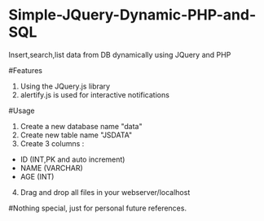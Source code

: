 # Simple-JQuery-Dynamic-PHP-and-SQL
Insert,search,list data from DB dynamically using JQuery and PHP

#Features
1. Using the JQuery.js library
2. alertify.js is used for interactive notifications

#Usage
1. Create a new database name "data"
2. Create new table name "JSDATA"
3. Create 3 columns : 
  - ID (INT,PK and auto increment)
  - NAME (VARCHAR)
  - AGE (INT)
4. Drag and drop all files in your webserver/localhost

#Nothing special, just for personal future references. 
